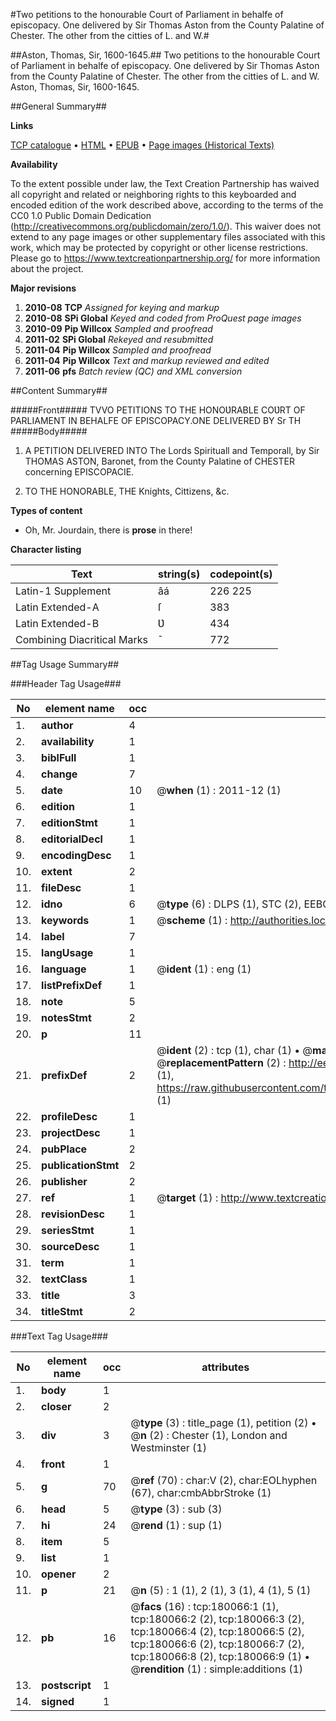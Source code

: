 #Two petitions to the honourable Court of Parliament in behalfe of episcopacy. One delivered by Sir Thomas Aston from the County Palatine of Chester. The other from the citties of L. and W.#

##Aston, Thomas, Sir, 1600-1645.##
Two petitions to the honourable Court of Parliament in behalfe of episcopacy. One delivered by Sir Thomas Aston from the County Palatine of Chester. The other from the citties of L. and W.
Aston, Thomas, Sir, 1600-1645.

##General Summary##

**Links**

[TCP catalogue](http://www.ota.ox.ac.uk/tcp/)  • 
[HTML](http://tei.it.ox.ac.uk/tcp/Texts-HTML/free/B06/B06320.html)  • 
[EPUB](http://tei.it.ox.ac.uk/tcp/Texts-EPUB/free/B06/B06320.epub) • 
[Page images (Historical Texts)](https://historicaltexts.jisc.ac.uk/eebo-53299344e)

**Availability**

To the extent possible under law, the Text Creation Partnership has waived all copyright and related or neighboring rights to this keyboarded and encoded edition of the work described above, according to the terms of the CC0 1.0 Public Domain Dedication (http://creativecommons.org/publicdomain/zero/1.0/). This waiver does not extend to any page images or other supplementary files associated with this work, which may be protected by copyright or other license restrictions. Please go to https://www.textcreationpartnership.org/ for more information about the project.

**Major revisions**

1. __2010-08__ __TCP__ *Assigned for keying and markup*
1. __2010-08__ __SPi Global__ *Keyed and coded from ProQuest page images*
1. __2010-09__ __Pip Willcox__ *Sampled and proofread*
1. __2011-02__ __SPi Global__ *Rekeyed and resubmitted*
1. __2011-04__ __Pip Willcox__ *Sampled and proofread*
1. __2011-04__ __Pip Willcox__ *Text and markup reviewed and edited*
1. __2011-06__ __pfs__ *Batch review (QC) and XML conversion*

##Content Summary##

#####Front#####
TVVO PETITIONS TO THE HONOƲRABLE COƲRT OF PARLIAMENT IN BEHALFE OF
EPISCOPACY.ONE DELIVERED BY Sr TH
#####Body#####

1. A PETITION DELIVERED INTO The Lords Spirituall and Temporall, by Sir THOMAS
ASTON, Baronet, from the County Palatine of CHESTER concerning EPISCOPACIE.

1. TO THE HONORABLE, THE Knights, Cittizens, &c.

**Types of content**

  * Oh, Mr. Jourdain, there is **prose** in there!

**Character listing**


|Text|string(s)|codepoint(s)|
|---|---|---|
|Latin-1 Supplement|âá|226 225|
|Latin Extended-A|ſ|383|
|Latin Extended-B|Ʋ|434|
|Combining             Diacritical Marks|̄|772|

##Tag Usage Summary##

###Header Tag Usage###

|No|element name|occ|attributes|
|---|---|---|---|
|1.|__author__|4||
|2.|__availability__|1||
|3.|__biblFull__|1||
|4.|__change__|7||
|5.|__date__|10| @__when__ (1) : 2011-12 (1)|
|6.|__edition__|1||
|7.|__editionStmt__|1||
|8.|__editorialDecl__|1||
|9.|__encodingDesc__|1||
|10.|__extent__|2||
|11.|__fileDesc__|1||
|12.|__idno__|6| @__type__ (6) : DLPS (1), STC (2), EEBO-CITATION (1), OCLC (1), VID (1)|
|13.|__keywords__|1| @__scheme__ (1) : http://authorities.loc.gov/ (1)|
|14.|__label__|7||
|15.|__langUsage__|1||
|16.|__language__|1| @__ident__ (1) : eng (1)|
|17.|__listPrefixDef__|1||
|18.|__note__|5||
|19.|__notesStmt__|2||
|20.|__p__|11||
|21.|__prefixDef__|2| @__ident__ (2) : tcp (1), char (1)  •  @__matchPattern__ (2) : ([0-9\-]+):([0-9IVX]+) (1), (.+) (1)  •  @__replacementPattern__ (2) : http://eebo.chadwyck.com/downloadtiff?vid=$1&page=$2 (1), https://raw.githubusercontent.com/textcreationpartnership/Texts/master/tcpchars.xml#$1 (1)|
|22.|__profileDesc__|1||
|23.|__projectDesc__|1||
|24.|__pubPlace__|2||
|25.|__publicationStmt__|2||
|26.|__publisher__|2||
|27.|__ref__|1| @__target__ (1) : http://www.textcreationpartnership.org/docs/. (1)|
|28.|__revisionDesc__|1||
|29.|__seriesStmt__|1||
|30.|__sourceDesc__|1||
|31.|__term__|1||
|32.|__textClass__|1||
|33.|__title__|3||
|34.|__titleStmt__|2||


###Text Tag Usage###

|No|element name|occ|attributes|
|---|---|---|---|
|1.|__body__|1||
|2.|__closer__|2||
|3.|__div__|3| @__type__ (3) : title_page (1), petition (2)  •  @__n__ (2) : Chester (1), London and Westminster (1)|
|4.|__front__|1||
|5.|__g__|70| @__ref__ (70) : char:V (2), char:EOLhyphen (67), char:cmbAbbrStroke (1)|
|6.|__head__|5| @__type__ (3) : sub (3)|
|7.|__hi__|24| @__rend__ (1) : sup (1)|
|8.|__item__|5||
|9.|__list__|1||
|10.|__opener__|2||
|11.|__p__|21| @__n__ (5) : 1 (1), 2 (1), 3 (1), 4 (1), 5 (1)|
|12.|__pb__|16| @__facs__ (16) : tcp:180066:1 (1), tcp:180066:2 (2), tcp:180066:3 (2), tcp:180066:4 (2), tcp:180066:5 (2), tcp:180066:6 (2), tcp:180066:7 (2), tcp:180066:8 (2), tcp:180066:9 (1)  •  @__rendition__ (1) : simple:additions (1)|
|13.|__postscript__|1||
|14.|__signed__|1||
